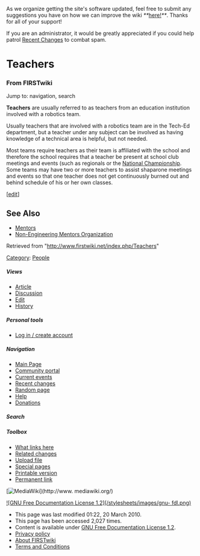 As we organize getting the site's software updated, feel free to submit any
suggestions you have on how we can improve the wiki
_**_[here!](/index.php/User:Hallry/Suggestions "User:Hallry/Suggestions"
)_**_. Thanks for all of your support!

If you are an administrator, it would be greatly appreciated if you could help
patrol [Recent Changes](/index.php/Special:Recentchanges
"Special:Recentchanges" ) to combat spam.

# Teachers

### From FIRSTwiki

Jump to: navigation, search

**Teachers** are usually referred to as teachers from an education institution involved with a robotics team. 

Usually teachers that are involved with a robotics team are in the Tech-Ed
department, but a teacher under any subject can be involved as having
knowledge of a technical area is helpful, but not needed.

Most teams require teachers as their team is affiliated with the school and
therefore the school requires that a teacher be present at school club
meetings and events (such as regionals or the [National
Championship](/index.php/National_Championship "National Championship" ). Some
teams may have two or more teachers to assist shaparone meetings and events so
that one teacher does not get continuously burned out and behind schedule of
his or her own classes.

[[edit](/index.php?title=Teachers&action=edit&section=1 "Edit section: See
Also" )]

## See Also

  * [Mentors](/index.php/Mentors "Mentors" )
  * [Non-Engineering Mentors Organization](/index.php/NEMO "NEMO" )

Retrieved from "<http://www.firstwiki.net/index.php/Teachers>"

[Category](/index.php?title=Special:Categories&article=Teachers
"Special:Categories" ): [People](/index.php/Category:People "Category:People"
)

##### Views

  * [Article](/index.php/Teachers)
  * [Discussion](/index.php?title=Talk:Teachers&action=edit)
  * [Edit](/index.php?title=Teachers&action=edit)
  * [History](/index.php?title=Teachers&action=history)

##### Personal tools

  * [Log in / create account](/index.php?title=Special:Userlogin&returnto=Teachers)

[](/index.php/Main_Page "Main Page" )

##### Navigation

  * [Main Page](/index.php/Main_Page)
  * [Community portal](/index.php/FIRSTwiki:Community_portal)
  * [Current events](/index.php/Current_events)
  * [Recent changes](/index.php/Special:Recentchanges)
  * [Random page](/index.php/Special:Random)
  * [Help](/index.php/FIRSTwiki:Help)
  * [Donations](/index.php/FIRSTwiki:Site_support)

##### Search



##### Toolbox

  * [What links here](/index.php/Special:Whatlinkshere/Teachers)
  * [Related changes](/index.php/Special:Recentchangeslinked/Teachers)
  * [Upload file](/index.php/Special:Upload)
  * [Special pages](/index.php/Special:Specialpages)
  * [Printable version](/index.php?title=Teachers&printable=yes)
  * [Permanent link](/index.php?title=Teachers&oldid=75843)

[![MediaWiki](/skins/common/images/poweredby_mediawiki_88x31.png)](http://www.
mediawiki.org/)

[![GNU Free Documentation License 1.2](/stylesheets/images/gnu-
fdl.png)](http://www.gnu.org/copyleft/fdl.html)

  * This page was last modified 01:22, 20 March 2010.
  * This page has been accessed 2,027 times.
  * Content is available under [GNU Free Documentation License 1.2](http://www.gnu.org/copyleft/fdl.html "http://www.gnu.org/copyleft/fdl.html" ).
  * [Privacy policy](/index.php/FIRSTwiki:Privacy_policy "FIRSTwiki:Privacy policy" )
  * [About FIRSTwiki](/index.php/FIRSTwiki:About "FIRSTwiki:About" )
  * [Terms and Conditions](/index.php/FIRSTwiki:Terms_and_conditions "FIRSTwiki:Terms and conditions" )


